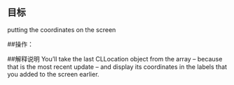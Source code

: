 ## 目标

 putting the coordinates on the screen

##操作：


##解释说明
You’ll take the last CLLocation object from the array – because that is the most recent update – and display its coordinates in the labels that you added to the screen earlier.

